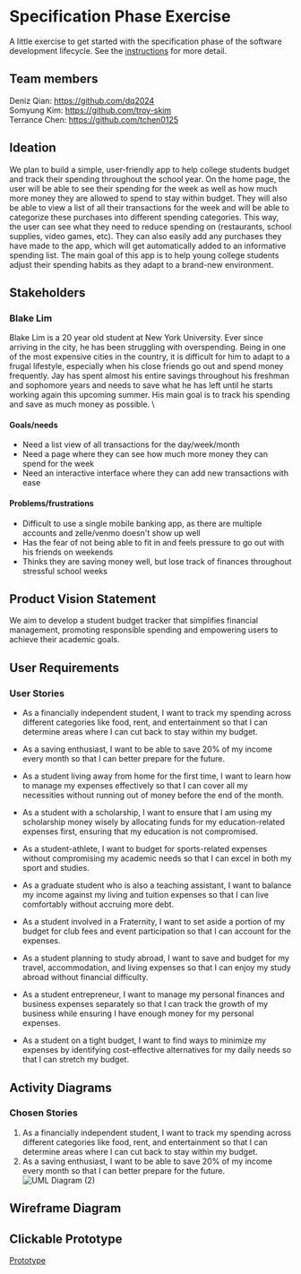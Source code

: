 # Specification Phase Exercise

A little exercise to get started with the specification phase of the software development lifecycle. See the [instructions](instructions.md) for more detail.

## Team members

Deniz Qian: https://github.com/dq2024 \
Somyung Kim: https://github.com/troy-skim \
Terrance Chen: https://github.com/tchen0125

## Ideation
We plan to build a simple, user-friendly app to help college students budget and track their spending throughout the school year. On the home page, the user will be able to see their spending for the week as well as how much more money they are allowed to spend to stay within budget. They will also be able to view a list of all their transactions for the week and will be able to categorize these purchases into different spending categories. This way, the user can see what they need to reduce spending on (restaurants, school supplies, video games, etc). They can also easily add any purchases they have made to the app, which will get automatically added to an informative spending list. The main goal of this app is to help young college students adjust their spending habits as they adapt to a brand-new environment. 

## Stakeholders

### Blake Lim
Blake Lim is a 20 year old student at New York University. Ever since arriving in the city, he has been struggling with overspending. Being in one of the most expensive cities in the country, it is difficult for him to adapt to a frugal lifestyle, especially when his close friends go out and spend money frequently. Jay has spent almost his entire savings throughout his freshman and sophomore years and needs to save what he has left until he starts working again this upcoming summer. His main goal is to track his spending and save as much money as possible. \
#### Goals/needs
- Need a list view of all transactions for the day/week/month
- Need a page where they can see how much more money they can spend for the week
- Need an interactive interface where they can add new transactions with ease

#### Problems/frustrations
- Difficult to use a single mobile banking app, as there are multiple accounts and zelle/venmo doesn't show up well
- Has the fear of not being able to fit in and feels pressure to go out with his friends on weekends
- Thinks they are saving money well, but lose track of finances throughout stressful school weeks

## Product Vision Statement

We aim to develop a student budget tracker that simplifies financial management, promoting responsible spending and empowering users to achieve their academic goals.

## User Requirements

### User Stories
- As a financially independent student, I want to track my spending across different categories like food, rent, and entertainment so that I can determine areas where I can cut back to stay within my budget.

- As a saving enthusiast, I want to be able to save 20% of my income every month so that I can better prepare for the future.

- As a student living away from home for the first time, I want to learn how to manage my expenses effectively so that I can cover all my necessities without running out of money before the end of the month.

- As a student with a scholarship, I want to ensure that I am using my scholarship money wisely by allocating funds for my education-related expenses first, ensuring that my education is not compromised.

- As a student-athlete, I want to budget for sports-related expenses without compromising my academic needs so that I can excel in both my sport and studies.

- As a graduate student who is also a teaching assistant, I want to balance my income against my living and tuition expenses so that I can live comfortably without accruing more debt.

- As a student involved in a Fraternity, I want to set aside a portion of my budget for club fees and event participation so that I can account for the expenses.

- As a student planning to study abroad, I want to save and budget for my travel, accommodation, and living expenses so that I can enjoy my study abroad without financial difficulty.

- As a student entrepreneur, I want to manage my personal finances and business expenses separately so that I can track the growth of my business while ensuring I have enough money for my personal expenses.

- As a student on a tight budget, I want to find ways to minimize my expenses by identifying cost-effective alternatives for my daily needs so that I can stretch my budget.

## Activity Diagrams

### Chosen Stories
1. As a financially independent student, I want to track my spending across different categories like food, rent, and entertainment so that I can determine areas where I can cut back to stay within my budget.
2. As a saving enthusiast, I want to be able to save 20% of my income every month so that I can better prepare for the future.
![UML Diagram (2)](https://github.com/software-students-spring2024/1-specification-exercise-team-dtt/assets/99848111/ff01193f-3cbb-47df-90aa-2f56895e2b22)

## Wireframe Diagram

## Clickable Prototype

[Prototype](https://www.figma.com/proto/ZysNPqVzlim2X0XxpPTdYI/Prototype?node-id=203-559&starting-point-node-id=1%3A2&mode=design&t=hjNcHGTqWHMgHKz9-1)

